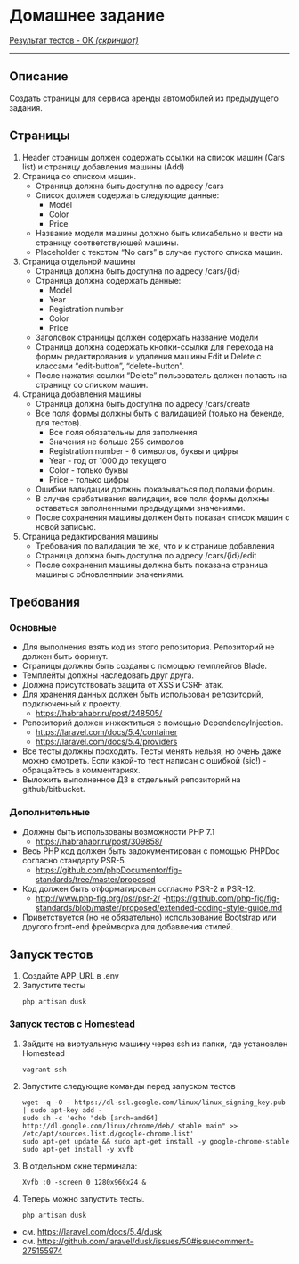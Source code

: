 # Домашнее задание

[Результат тестов - ОК *(скриншот)*](tests_result.jpg)

***

## Описание
Создать страницы для сервиса аренды автомобилей из предыдущего задания.

## Страницы
1. Header страницы должен содержать ссылки на список машин (Cars list) и страницу добавления машины (Add)
2. Страница со списком машин.
    - Страница должна быть доступна по адресу /cars
    - Список должен содержать следующие данные:
        - Model
        - Color
        - Price
    - Название модели машины должно быть кликабельно и вести на страницу соответствующей машины.
    - Placeholder с текстом “No cars” в случае пустого списка машин.
3. Страница отдельной машины
    - Страница должна быть доступна по адресу /cars/{id}
    - Страница должна содержать данные:
        - Model
        - Year
        - Registration number
        - Color
        - Price
    - Заголовок страницы должен содержать название модели
    - Страница должна содержать кнопки-ссылки для перехода на формы редактирования и удаления машины Edit и Delete с классами “edit-button”, “delete-button”.
    - После нажатия ссылки “Delete” пользователь должен попасть на страницу со списком машин.
4. Страница добавления машины
    - Страница должна быть доступна по адресу /cars/create
    - Все поля формы должны быть с валидацией (только на бекенде, для тестов).
        - Все поля обязательны для заполнения
        - Значения не больше 255 символов
        - Registration number - 6 символов, буквы и цифры
        - Year - год от 1000 до текущего
        - Color - только буквы
        - Price - только цифры
    - Ошибки валидации должны показываться под полями формы.
    - В случае срабатывания валидации, все поля формы должны оставаться заполненными предыдущими значениями.
    - После сохранения машины должен быть показан список машин с новой записью.
5. Страница редактирования машины
    - Требования по валидации те же, что и к странице добавления
    - Страница должна быть доступна по адресу /cars/{id}/edit
    - После сохранения машины должна быть показана страница машины с обновленными значениями.


## Требования
### Основные
- Для выполнения взять код из этого репозитория. Репозиторий не должен быть форкнут.
- Страницы должны быть созданы с помощью темплейтов Blade.
- Темплейты должны наследовать друг друга.
- Должна присутствовать защита от XSS и CSRF атак.
- Для хранения данных должен быть использован репозиторий, подключенный к проекту.
    - https://habrahabr.ru/post/248505/
- Репозиторий должен инжектиться с помощью DependencyInjection.
    - https://laravel.com/docs/5.4/container
    - https://laravel.com/docs/5.4/providers
- Все тесты должны проходить. Тесты менять нельзя, но очень даже можно смотреть. Если какой-то тест написан с ошибкой (sic!) - обращайтесь в комментариях.
- Выложить выполненное ДЗ в отдельный репозиторий на github/bitbucket.

### Дополнительные
- Должны быть использованы возможности PHP 7.1
    - https://habrahabr.ru/post/309858/
- Весь PHP код должен быть задокументирован с помощью PHPDoc согласно стандарту PSR-5.
    - https://github.com/phpDocumentor/fig-standards/tree/master/proposed
- Код должен быть отформатирован согласно PSR-2 и PSR-12.
    - http://www.php-fig.org/psr/psr-2/
    -https://github.com/php-fig/fig-standards/blob/master/proposed/extended-coding-style-guide.md
- Приветствуется (но не обязательно) использование Bootstrap или другого front-end фреймворка для добавления стилей.

## Запуск тестов
1. Создайте APP_URL в .env
2. Запустите тесты
    ```
    php artisan dusk
    ```

### Запуск тестов c Homestead
1. Зайдите на виртуальную машину через ssh из папки, где установлен Homestead
    ```
    vagrant ssh
    ```
2. Запустите следующие команды перед запуском тестов
    ```
    wget -q -O - https://dl-ssl.google.com/linux/linux_signing_key.pub | sudo apt-key add -
    sudo sh -c 'echo "deb [arch=amd64] http://dl.google.com/linux/chrome/deb/ stable main" >> /etc/apt/sources.list.d/google-chrome.list'
    sudo apt-get update && sudo apt-get install -y google-chrome-stable
    sudo apt-get install -y xvfb
    ```

3. В отдельном окне терминала:
    ```
    Xvfb :0 -screen 0 1280x960x24 &
    ```

4. Теперь можно запустить тесты.
    ```
    php artisan dusk
    ```

- см. https://laravel.com/docs/5.4/dusk
- см. https://github.com/laravel/dusk/issues/50#issuecomment-275155974
